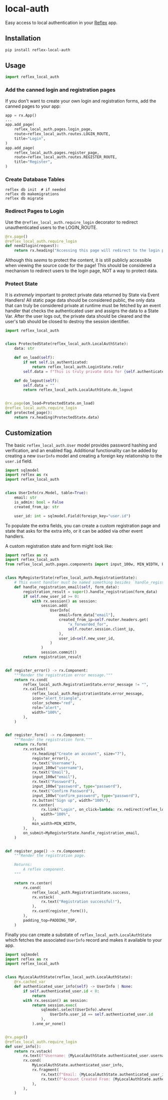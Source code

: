 # local-auth

Easy access to local authentication in your [Reflex](https://reflex.dev) app.

## Installation

```bash
pip install reflex-local-auth
```

## Usage

```python
import reflex_local_auth
```

### Add the canned login and registration pages

If you don't want to create your own login and registration forms, add the canned pages to your app:

```python
app = rx.App()
...
app.add_page(
    reflex_local_auth.pages.login_page,
    route=reflex_local_auth.routes.LOGIN_ROUTE,
    title="Login",
)
app.add_page(
    reflex_local_auth.pages.register_page,
    route=reflex_local_auth.routes.REGISTER_ROUTE,
    title="Register",
)
```

### Create Database Tables

```console
reflex db init  # if needed
reflex db makemigrations
reflex db migrate
```

### Redirect Pages to Login

Use the `@reflex_local_auth.require_login` decorator to redirect unauthenticated users to the LOGIN_ROUTE.

```python
@rx.page()
@reflex_local_auth.require_login
def need2login(request):
    return rx.heading("Accessing this page will redirect to the login page if not authenticated.")
```

Although this _seems_ to protect the content, it is still publicly accessible
when viewing the source code for the page! This should be considered a mechanism
to redirect users to the login page, NOT a way to protect data.

### Protect State

It is _extremely_ important to protect private data returned by State via Event
Handlers! All static page data should be considered public, the only data that
can truly be considered private at runtime must be fetched by an event handler
that checks the authenticated user and assigns the data to a State Var. After
the user logs out, the private data should be cleared and the user's tab should
be closed to destroy the session identifier.

```python
import reflex_local_auth


class ProtectedState(reflex_local_auth.LocalAuthState):
    data: str

    def on_load(self):
        if not self.is_authenticated:
            return reflex_local_auth.LoginState.redir
        self.data = f"This is truly private data for {self.authenticated_user.username}"

    def do_logout(self):
        self.data = ""
        return reflex_local_auth.LocalAuthState.do_logout


@rx.page(on_load=ProtectedState.on_load)
@reflex_local_auth.require_login
def protected_page():
    return rx.heading(ProtectedState.data)
```

## Customization

The basic `reflex_local_auth.User` model provides password hashing and
verification, and an enabled flag. Additional functionality can be added by
creating a new `UserInfo` model and creating a foreign key relationship to the
`user.id` field.

```python
import sqlmodel
import reflex as rx
import reflex_local_auth


class UserInfo(rx.Model, table=True):
    email: str
    is_admin: bool = False
    created_from_ip: str

    user_id: int = sqlmodel.Field(foreign_key="user.id")
```

To populate the extra fields, you can create a custom registration page and
state that asks for the extra info, or it can be added via other event handlers.

A custom registration state and form might look like:

```python
import reflex as rx
import reflex_local_auth
from reflex_local_auth.pages.components import input_100w, MIN_WIDTH, PADDING_TOP


class MyRegisterState(reflex_local_auth.RegistrationState):
    # This event handler must be named something besides `handle_registration`!!!
    def handle_registration_email(self, form_data):
        registration_result = super().handle_registration(form_data)
        if self.new_user_id >= 0:
            with rx.session() as session:
                session.add(
                    UserInfo(
                        email=form_data["email"],
                        created_from_ip=self.router.headers.get(
                            "x_forwarded_for",
                            self.router.session.client_ip,
                        ),
                        user_id=self.new_user_id,
                    )
                )
                session.commit()
        return registration_result


def register_error() -> rx.Component:
    """Render the registration error message."""
    return rx.cond(
        reflex_local_auth.RegistrationState.error_message != "",
        rx.callout(
            reflex_local_auth.RegistrationState.error_message,
            icon="alert_triangle",
            color_scheme="red",
            role="alert",
            width="100%",
        ),
    )


def register_form() -> rx.Component:
    """Render the registration form."""
    return rx.form(
        rx.vstack(
            rx.heading("Create an account", size="7"),
            register_error(),
            rx.text("Username"),
            input_100w("username"),
            rx.text("Email"),
            input_100w("email"),
            rx.text("Password"),
            input_100w("password", type="password"),
            rx.text("Confirm Password"),
            input_100w("confirm_password", type="password"),
            rx.button("Sign up", width="100%"),
            rx.center(
                rx.link("Login", on_click=lambda: rx.redirect(reflex_local_auth.routes.LOGIN_ROUTE)),
                width="100%",
            ),
            min_width=MIN_WIDTH,
        ),
        on_submit=MyRegisterState.handle_registration_email,
    )


def register_page() -> rx.Component:
    """Render the registration page.

    Returns:
        A reflex component.
    """

    return rx.center(
        rx.cond(
            reflex_local_auth.RegistrationState.success,
            rx.vstack(
                rx.text("Registration successful!"),
            ),
            rx.card(register_form()),
        ),
        padding_top=PADDING_TOP,
    )
```


Finally you can create a substate of `reflex_local_auth.LocalAuthState` which fetches
the associated `UserInfo` record and makes it available to your app.

```python
import sqlmodel
import reflex as rx
import reflex_local_auth


class MyLocalAuthState(reflex_local_auth.LocalAuthState):
    @rx.cached_var
    def authenticated_user_info(self) -> UserInfo | None:
        if self.authenticated_user.id < 0:
            return
        with rx.session() as session:
            return session.exec(
                sqlmodel.select(UserInfo).where(
                    UserInfo.user_id == self.authenticated_user.id
                ),
            ).one_or_none()


@rx.page()
@reflex_local_auth.require_login
def user_info():
    return rx.vstack(
        rx.text(f"Username: {MyLocalAuthState.authenticated_user.username}"),
        rx.cond(
            MyLocalAuthState.authenticated_user_info,
            rx.fragment(
                rx.text(f"Email: {MyLocalAuthState.authenticated_user_info.email}"),
                rx.text(f"Account Created From: {MyLocalAuthState.authenticated_user_info.created_from_ip}"),
            ),
        ),
    )
```